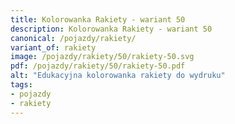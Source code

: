 ```yaml
---
title: Kolorowanka Rakiety - wariant 50
description: Kolorowanka Rakiety - wariant 50
canonical: /pojazdy/rakiety/
variant_of: rakiety
image: /pojazdy/rakiety/50/rakiety-50.svg
pdf: /pojazdy/rakiety/50/rakiety-50.pdf
alt: "Edukacyjna kolorowanka rakiety do wydruku"
tags:
- pojazdy
- rakiety
---
```

